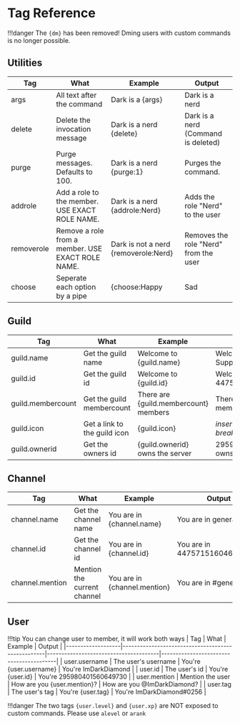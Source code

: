 # Tag Reference

!!!danger
    The `{dm}` has been removed! Dming users with custom commands is no longer possible.

## Utilities

| Tag        | What                                              | Example                              | Output                                |
|------------|---------------------------------------------------|--------------------------------------|---------------------------------------|
| args       | All text after the command                        | Dark is a {args}                     | Dark is a nerd                        |
| delete     | Delete the invocation message                     | Dark is a nerd {delete}              | Dark is a nerd (Command is deleted)   |
| purge      | Purge messages. Defaults to 100.                  | Dark is a nerd {purge:1}             | Purges the command.                   |
| addrole    | Add a role to the member. USE EXACT ROLE NAME.    | Dark is a nerd {addrole:Nerd}        | Adds the role "Nerd" to the user      |
| removerole | Remove a role from a member. USE EXACT ROLE NAME. | Dark is not a nerd {removerole:Nerd} | Removes the role "Nerd" from the user | 
| choose     | Seperate each option by a pipe                    | {choose:Happy|Sad|Mad}               | Happey -> Mad -> Sad                  |

## Guild

| Tag               | What                                              | Example                               | Output                                  |
|-------------------|---------------------------------------------------|---------------------------------------|-----------------------------------------|
| guild.name        | Get the guild name                                | Welcome to {guild.name}               | Welcome to Arcane Support               |
| guild.id          | Get the guild id                                  | Welcome to {guild.id}                 | Welcome to 447571516046049301           |
| guild.membercount | Get the guild membercount                         | There are {guild.membercount} members | There are 33,454 members                |
| guild.icon        | Get a link to the guild icon                      | {guild.icon}                          | *insert long url that breaks the table* |
| guild.ownerid     | Get the owners id                                 | {guild.ownerid} owns the server       | 295980401560649730 owns the server      |

## Channel
| Tag             | What                        | Example                      | Output                        |
|-----------------|-----------------------------|------------------------------|-------------------------------|
| channel.name    | Get the channel name        | You are in {channel.name}    | You are in general            |
| channel.id      | Get the channel id          | You are in {channel.id}      | You are in 447571516046049301 |
| channel.mention | Mention the current channel | You are in {channel.mention} | You are in #general           |

## User
!!!tip
    You can change user to member, it will work both ways
| Tag               | What                                              | Example                               | Output                                  |
|-------------------|---------------------------------------------------|---------------------------------------|-----------------------------------------|
| user.username     | The user's username                               | You're {user.username}                | You're ImDarkDiamond                    |
| user.id           | The user's id                                     | You're {user.id}                      | You're 295980401560649730               |
| user.mention      | Mention the user                                  | How are you {user.mention}?           | How are you @ImDarkDiamond?             |
| user.tag          | The user's tag                                    | You're {user.tag}                     | You're ImDarkDiamond#0256               |

!!!danger
    The two tags `{user.level}` and `{user.xp}` are NOT exposed to custom commands. Please use `alevel` or `arank`